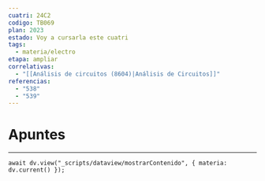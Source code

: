 ```yaml
---
cuatri: 24C2
codigo: TB069
plan: 2023
estado: Voy a cursarla este cuatri
tags:
  - materia/electro
etapa: ampliar
correlativas:
  - "[[Análisis de circuitos (8604)|Análisis de Circuitos]]"
referencias:
  - "538"
  - "539"
---
```

# Apuntes
---
```dataviewjs
await dv.view("_scripts/dataview/mostrarContenido", { materia: dv.current() });
```
